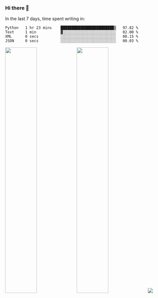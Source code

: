 ### Hi there 👋

In the last 7 days, time spent writing in:

<!--START_SECTION:waka-->

```text
Python   1 hr 23 mins    ████████████████████████▒   97.82 %
Text     1 min           ▓░░░░░░░░░░░░░░░░░░░░░░░░   02.00 %
XML      0 secs          ░░░░░░░░░░░░░░░░░░░░░░░░░   00.15 %
JSON     0 secs          ░░░░░░░░░░░░░░░░░░░░░░░░░   00.03 %
```

<!--END_SECTION:waka-->

<img src="https://wakatime.com/share/@jimtje/5d0c92de-08f8-4a72-8f2f-6a9693d1e318.svg" width=45% height=45%> <img src="https://wakatime.com/share/@jimtje/501498ae-bda5-4da7-a89d-b40bcdd5556d.svg" width=45% height=45%>
![](https://hit.yhype.me/github/profile?user_id=43537315)
